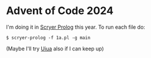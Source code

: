 # Advent of Code 2024

I'm doing it in [Scryer Prolog](https://www.scryer.pl/) this year. To run each file do:

```
$ scryer-prolog -f 1a.pl -g main
```

(Maybe I'll try [Uiua](https://www.uiua.org/) also if I can keep up)
